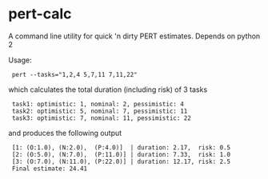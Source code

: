 pert-calc
=========

A command line utility for quick 'n dirty PERT estimates. Depends on python 2

Usage:

     pert --tasks="1,2,4 5,7,11 7,11,22"

which calculates the total duration (including risk) of 3 tasks

     task1: optimistic: 1, nominal: 2, pessimistic: 4
     task2: optimistic: 5, nominal: 7, pessimistic: 11
     task3: optimistic: 7, nominal: 11, pessimistic: 22

and produces the following output

     [1: (O:1.0), (N:2.0),  (P:4.0)]  | duration: 2.17,  risk: 0.5
     [2: (O:5.0), (N:7.0),  (P:11.0)] | duration: 7.33,  risk: 1.0
     [3: (O:7.0), (N:11.0), (P:22.0)] | duration: 12.17, risk: 2.5
     Final estimate: 24.41
